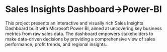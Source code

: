 # Sales Insights Dashboard->Power-BI
This project presents an interactive and visually rich Sales Insights Dashboard built with Microsoft Power BI, aimed at uncovering key business metrics from raw sales data. The dashboard empowers stakeholders to make data-driven decisions by providing a comprehensive view of sales performance, profit trends, and regional insights.

